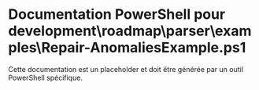 # Documentation PowerShell pour development\roadmap\parser\examples\Repair-AnomaliesExample.ps1

Cette documentation est un placeholder et doit être générée par un outil PowerShell spécifique.
